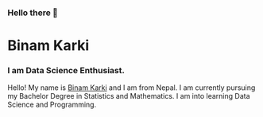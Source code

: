 ### Hello there 👋

<!--
**Explorer720/Explorer720** is a ✨ _special_ ✨ repository because its `README.md` (this file) appears on your GitHub profile.

Here are some ideas to get you started:

- 🔭 I’m currently working on ...
- 🌱 I’m currently learning ...
- 👯 I’m looking to collaborate on ...
- 🤔 I’m looking for help with ...
- 💬 Ask me about ...
- 📫 How to reach me: ...
- 😄 Pronouns: ...
- ⚡ Fun fact: ...
-->

# Binam Karki
### I am Data Science Enthusiast.

Hello! My name is [Binam Karki](https://binamkarki.com.np/) and I am from Nepal. I am currently pursuing my Bachelor Degree in Statistics and Mathematics. I am into learning Data Science and Programming.


